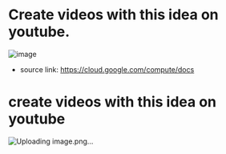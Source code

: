 # Create videos with this idea on youtube.

![image](https://github.com/user-attachments/assets/db29a6ff-fca5-4aab-8bbb-0052e756c88a)
- source link: https://cloud.google.com/compute/docs

# create videos with this idea on youtube

![Uploading image.png…]()




